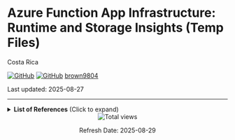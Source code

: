# Azure Function App Infrastructure: Runtime and Storage Insights (Temp Files)

Costa Rica

[![GitHub](https://badgen.net/badge/icon/github?icon=github&label)](https://github.com)
[![GitHub](https://img.shields.io/badge/--181717?logo=github&logoColor=ffffff)](https://github.com/)
[brown9804](https://github.com/brown9804)

Last updated: 2025-08-27

-----------------------------


<details>
<summary><b>List of References</b> (Click to expand)</summary>

</details>


<!-- START BADGE -->
<div align="center">
  <img src="https://img.shields.io/badge/Total%20views-1342-limegreen" alt="Total views">
  <p>Refresh Date: 2025-08-29</p>
</div>
<!-- END BADGE -->
